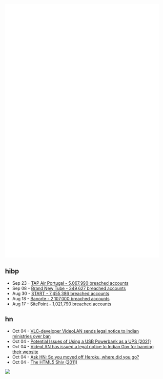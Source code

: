 ![Metrics](https://raw.githubusercontent.com/phixion/phixion/master/metrics.svg)

## hibp

<!--
for https://github.com/phixion/phixion/blob/main/.github/workflows/feeds.yml
-->
<!--START_SECTION:haveibeenpwnd-->
- Sep 23 - [TAP Air Portugal - 5,067,990 breached accounts](https://haveibeenpwned.com/PwnedWebsites#TAPAirPortugal)
- Sep 08 - [Brand New Tube - 349,627 breached accounts](https://haveibeenpwned.com/PwnedWebsites#BrandNewTube)
- Aug 30 - [START - 7,455,386 breached accounts](https://haveibeenpwned.com/PwnedWebsites#Start)
- Aug 18 - [Banorte - 2,107,000 breached accounts](https://haveibeenpwned.com/PwnedWebsites#Banorte)
- Aug 17 - [SitePoint - 1,021,790 breached accounts](https://haveibeenpwned.com/PwnedWebsites#SitePoint)
<!--END_SECTION:haveibeenpwnd-->

## hn

<!--
for https://github.com/phixion/phixion/blob/main/.github/workflows/feeds.yml
-->
<!--START_SECTION:hn-->
- Oct 04 - [VLC-developer VideoLAN sends legal notice to Indian ministries over ban](https://techcrunch.com/2022/10/04/vlc-developer-videolan-sends-legal-notice-to-indian-ministries-over-ban/)
- Oct 04 - [Potential Issues of Using a USB Powerbank as a UPS (2021)](https://goughlui.com/2021/09/03/note-potential-issues-of-using-a-usb-powerbank-as-a-ups/)
- Oct 04 - [VideoLAN has issued a legal notice to Indian Gov for banning their website](https://internetfreedom.in/videolan-issued-legal-notice-to-dot-and-meity-for-banning-their-website-in-india/)
- Oct 04 - [Ask HN: So you moved off Heroku, where did you go?](https://news.ycombinator.com/item?id=33077118)
- Oct 04 - [The HTML5 Shiv (2011)](https://www.paulirish.com/2011/the-history-of-the-html5-shiv/)
<!--END_SECTION:hn-->

<!--
for https://yhype.me
-->
![](https://hit.yhype.me/github/profile?user_id=13013670)
